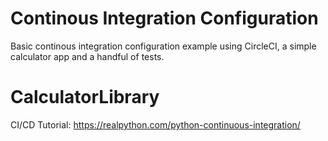 # Continous Integration Configuration
Basic continous integration configuration example using CircleCI, a simple calculator app and a handful of tests.

# CalculatorLibrary
CI/CD Tutorial: https://realpython.com/python-continuous-integration/
